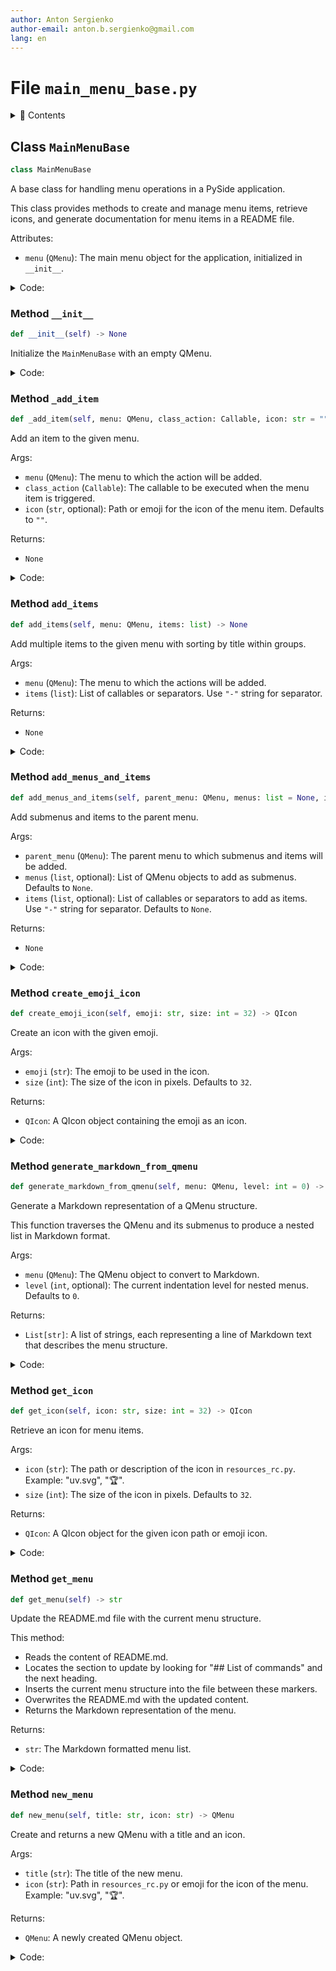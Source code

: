 ```yaml
---
author: Anton Sergienko
author-email: anton.b.sergienko@gmail.com
lang: en
---
```


# File `main_menu_base.py`

<details>
<summary>📖 Contents</summary>

## Contents

- [Class `MainMenuBase`](#class-mainmenubase)
  - [Method `__init__`](#method-__init__)
  - [Method `_add_item`](#method-_add_item)
  - [Method `add_items`](#method-add_items)
  - [Method `add_menus_and_items`](#method-add_menus_and_items)
  - [Method `create_emoji_icon`](#method-create_emoji_icon)
  - [Method `generate_markdown_from_qmenu`](#method-generate_markdown_from_qmenu)
  - [Method `get_icon`](#method-get_icon)
  - [Method `get_menu`](#method-get_menu)
  - [Method `new_menu`](#method-new_menu)

</details>

## Class `MainMenuBase`

```python
class MainMenuBase
```

A base class for handling menu operations in a PySide application.

This class provides methods to create and manage menu items,
retrieve icons, and generate documentation for menu items in a README file.

Attributes:

- `menu` (`QMenu`): The main menu object for the application, initialized in `__init__`.

<details>
<summary>Code:</summary>

```python
class MainMenuBase:

    def __init__(self) -> None:
        """Initialize the `MainMenuBase` with an empty QMenu."""
        self.menu = QMenu()

    def _add_item(self, menu: QMenu, class_action: Callable, icon: str = "") -> None:
        """Add an item to the given menu.

        Args:

        - `menu` (`QMenu`): The menu to which the action will be added.
        - `class_action` (`Callable`): The callable to be executed when the menu item is triggered.
        - `icon` (`str`, optional): Path or emoji for the icon of the menu item. Defaults to `""`.

        Returns:

        - `None`

        """
        action_instance = class_action(parent=self)

        if icon:
            action = QAction(self.get_icon(icon), action_instance.title, triggered=action_instance)
            action.icon_name = icon
        elif hasattr(action_instance, "icon") and action_instance.icon:
            action = QAction(self.get_icon(action_instance.icon), action_instance.title, triggered=action_instance)
            action.icon_name = action_instance.icon
        else:
            action = QAction(action_instance.title, triggered=action_instance)
        setattr(self, f"action_{class_action.__name__}", action)

        menu.addAction(action)

    def add_items(self, menu: QMenu, items: list) -> None:
        """Add multiple items to the given menu with sorting by title within groups.

        Args:

        - `menu` (`QMenu`): The menu to which the actions will be added.
        - `items` (`list`): List of callables or separators. Use `"-"` string for separator.

        Returns:

        - `None`

        """
        # Split the list into groups by separators
        groups = []
        current_group = []

        for item in items:
            if item == "-":
                if current_group:  # Add group only if it's not empty
                    groups.append(current_group)
                    current_group = []
                groups.append(["-"])  # Separator as a separate group
            else:
                current_group.append(item)

        # Add the last group if it's not empty
        if current_group:
            groups.append(current_group)

        # Process each group
        for group in groups:
            if group == ["-"]:
                menu.addSeparator()
            else:
                # Sort group by title
                sorted_group = sorted(group, key=lambda x: x.title if hasattr(x, "title") else "")

                # Add sorted items
                for item in sorted_group:
                    self._add_item(menu, item)

    def add_menus_and_items(self, parent_menu: QMenu, menus: list = None, items: list = None) -> None:
        """Add submenus and items to the parent menu.

        Args:

        - `parent_menu` (`QMenu`): The parent menu to which submenus and items will be added.
        - `menus` (`list`, optional): List of QMenu objects to add as submenus. Defaults to `None`.
        - `items` (`list`, optional): List of callables or separators to add as items. Use `"-"` string for separator.
          Defaults to `None`.

        Returns:

        - `None`

        """
        # Add submenus
        if menus:
            for menu in menus:
                parent_menu.addMenu(menu)

        # Add separator between submenus and items if both exist
        if menus and items:
            parent_menu.addSeparator()

        # Add menu items
        if items:
            self.add_items(parent_menu, items)

    def create_emoji_icon(self, emoji: str, size: int = 32) -> QIcon:
        """Create an icon with the given emoji.

        Args:

        - `emoji` (`str`): The emoji to be used in the icon.
        - `size` (`int`): The size of the icon in pixels. Defaults to `32`.

        Returns:

        - `QIcon`: A QIcon object containing the emoji as an icon.

        """
        pixmap = QPixmap(size, size)
        pixmap.fill(Qt.transparent)

        painter = QPainter(pixmap)
        font = QFont()
        font.setPointSize(int(size * 0.8))
        painter.setFont(font)
        painter.drawText(pixmap.rect(), Qt.AlignCenter, emoji)
        painter.end()

        return QIcon(pixmap)

    def generate_markdown_from_qmenu(self, menu: QMenu, level: int = 0) -> list[str]:
        """Generate a Markdown representation of a QMenu structure.

        This function traverses the QMenu and its submenus to produce a nested list in Markdown format.

        Args:

        - `menu` (`QMenu`): The QMenu object to convert to Markdown.
        - `level` (`int`, optional): The current indentation level for nested menus. Defaults to `0`.

        Returns:

        - `List[str]`: A list of strings, each representing a line of Markdown text that describes the menu structure.

        """
        markdown_lines: list[str] = []
        for action in menu.actions():
            if action.menu():  # If the action has a submenu
                # Add a header for the submenu
                markdown_lines.append(f"{'  ' * level}- **{action.text()}**")
                # Recursively traverse the submenu
                markdown_lines.extend(self.generate_markdown_from_qmenu(action.menu(), level + 1))
            else:
                # Add a regular menu item
                icon = (
                    getattr(action, "icon_name", "")
                    if hasattr(action, "icon_name") and "." not in getattr(action, "icon_name", "")
                    else ""
                )
                if action.text():
                    markdown_lines.append(f"{'  ' * level}- {icon} {action.text()}")
        return markdown_lines

    def get_icon(self, icon: str, size: int = 32) -> QIcon:
        """Retrieve an icon for menu items.

        Args:

        - `icon` (`str`): The path or description of the icon in `resources_rc.py`. Example: "uv.svg", "🏆".
        - `size` (`int`): The size of the icon in pixels. Defaults to `32`.

        Returns:

        - `QIcon`: A QIcon object for the given icon path or emoji icon.

        """
        if ".svg" in icon:
            # Load the icon from the assets if it's an SVG file
            return QIcon(f":/assets/{icon}")
        # Generate a safe filename for the emoji icon
        filename = f"emoji_{'_'.join(f'{ord(c):X}' for c in icon)}.png"
        icon_folder = h.dev.get_project_root() / "temp" / "icons"
        icon_path = icon_folder / filename

        if icon_path.exists():
            # If the icon already exists, load it from the file
            return QIcon(str(icon_path))
        return self.create_emoji_icon(icon, size)

    def get_menu(self) -> str:
        """Update the README.md file with the current menu structure.

        This method:

        - Reads the content of README.md.
        - Locates the section to update by looking for "## List of commands" and the next heading.
        - Inserts the current menu structure into the file between these markers.
        - Overwrites the README.md with the updated content.
        - Returns the Markdown representation of the menu.

        Returns:

        - `str`: The Markdown formatted menu list.

        """
        filename = h.dev.get_project_root() / "README.md"
        list_of_menu = "\n".join(self.generate_markdown_from_qmenu(self.menu))

        h.md.replace_section(filename, list_of_menu, "## List of commands")

        return list_of_menu

    def new_menu(self, title: str, icon: str) -> QMenu:
        """Create and returns a new QMenu with a title and an icon.

        Args:

        - `title` (`str`): The title of the new menu.
        - `icon` (`str`): Path in `resources_rc.py` or emoji for the icon of the menu. Example: "uv.svg", "🏆".

        Returns:

        - `QMenu`: A newly created QMenu object.

        """
        menu = QMenu(title, None)
        menu.setIcon(self.get_icon(icon))
        return menu
```

</details>

### Method `__init__`

```python
def __init__(self) -> None
```

Initialize the `MainMenuBase` with an empty QMenu.

<details>
<summary>Code:</summary>

```python
def __init__(self) -> None:
        self.menu = QMenu()
```

</details>

### Method `_add_item`

```python
def _add_item(self, menu: QMenu, class_action: Callable, icon: str = "") -> None
```

Add an item to the given menu.

Args:

- `menu` (`QMenu`): The menu to which the action will be added.
- `class_action` (`Callable`): The callable to be executed when the menu item is triggered.
- `icon` (`str`, optional): Path or emoji for the icon of the menu item. Defaults to `""`.

Returns:

- `None`

<details>
<summary>Code:</summary>

```python
def _add_item(self, menu: QMenu, class_action: Callable, icon: str = "") -> None:
        action_instance = class_action(parent=self)

        if icon:
            action = QAction(self.get_icon(icon), action_instance.title, triggered=action_instance)
            action.icon_name = icon
        elif hasattr(action_instance, "icon") and action_instance.icon:
            action = QAction(self.get_icon(action_instance.icon), action_instance.title, triggered=action_instance)
            action.icon_name = action_instance.icon
        else:
            action = QAction(action_instance.title, triggered=action_instance)
        setattr(self, f"action_{class_action.__name__}", action)

        menu.addAction(action)
```

</details>

### Method `add_items`

```python
def add_items(self, menu: QMenu, items: list) -> None
```

Add multiple items to the given menu with sorting by title within groups.

Args:

- `menu` (`QMenu`): The menu to which the actions will be added.
- `items` (`list`): List of callables or separators. Use `"-"` string for separator.

Returns:

- `None`

<details>
<summary>Code:</summary>

```python
def add_items(self, menu: QMenu, items: list) -> None:
        # Split the list into groups by separators
        groups = []
        current_group = []

        for item in items:
            if item == "-":
                if current_group:  # Add group only if it's not empty
                    groups.append(current_group)
                    current_group = []
                groups.append(["-"])  # Separator as a separate group
            else:
                current_group.append(item)

        # Add the last group if it's not empty
        if current_group:
            groups.append(current_group)

        # Process each group
        for group in groups:
            if group == ["-"]:
                menu.addSeparator()
            else:
                # Sort group by title
                sorted_group = sorted(group, key=lambda x: x.title if hasattr(x, "title") else "")

                # Add sorted items
                for item in sorted_group:
                    self._add_item(menu, item)
```

</details>

### Method `add_menus_and_items`

```python
def add_menus_and_items(self, parent_menu: QMenu, menus: list = None, items: list = None) -> None
```

Add submenus and items to the parent menu.

Args:

- `parent_menu` (`QMenu`): The parent menu to which submenus and items will be added.
- `menus` (`list`, optional): List of QMenu objects to add as submenus. Defaults to `None`.
- `items` (`list`, optional): List of callables or separators to add as items. Use `"-"` string for separator.
  Defaults to `None`.

Returns:

- `None`

<details>
<summary>Code:</summary>

```python
def add_menus_and_items(self, parent_menu: QMenu, menus: list = None, items: list = None) -> None:
        # Add submenus
        if menus:
            for menu in menus:
                parent_menu.addMenu(menu)

        # Add separator between submenus and items if both exist
        if menus and items:
            parent_menu.addSeparator()

        # Add menu items
        if items:
            self.add_items(parent_menu, items)
```

</details>

### Method `create_emoji_icon`

```python
def create_emoji_icon(self, emoji: str, size: int = 32) -> QIcon
```

Create an icon with the given emoji.

Args:

- `emoji` (`str`): The emoji to be used in the icon.
- `size` (`int`): The size of the icon in pixels. Defaults to `32`.

Returns:

- `QIcon`: A QIcon object containing the emoji as an icon.

<details>
<summary>Code:</summary>

```python
def create_emoji_icon(self, emoji: str, size: int = 32) -> QIcon:
        pixmap = QPixmap(size, size)
        pixmap.fill(Qt.transparent)

        painter = QPainter(pixmap)
        font = QFont()
        font.setPointSize(int(size * 0.8))
        painter.setFont(font)
        painter.drawText(pixmap.rect(), Qt.AlignCenter, emoji)
        painter.end()

        return QIcon(pixmap)
```

</details>

### Method `generate_markdown_from_qmenu`

```python
def generate_markdown_from_qmenu(self, menu: QMenu, level: int = 0) -> list[str]
```

Generate a Markdown representation of a QMenu structure.

This function traverses the QMenu and its submenus to produce a nested list in Markdown format.

Args:

- `menu` (`QMenu`): The QMenu object to convert to Markdown.
- `level` (`int`, optional): The current indentation level for nested menus. Defaults to `0`.

Returns:

- `List[str]`: A list of strings, each representing a line of Markdown text that describes the menu structure.

<details>
<summary>Code:</summary>

```python
def generate_markdown_from_qmenu(self, menu: QMenu, level: int = 0) -> list[str]:
        markdown_lines: list[str] = []
        for action in menu.actions():
            if action.menu():  # If the action has a submenu
                # Add a header for the submenu
                markdown_lines.append(f"{'  ' * level}- **{action.text()}**")
                # Recursively traverse the submenu
                markdown_lines.extend(self.generate_markdown_from_qmenu(action.menu(), level + 1))
            else:
                # Add a regular menu item
                icon = (
                    getattr(action, "icon_name", "")
                    if hasattr(action, "icon_name") and "." not in getattr(action, "icon_name", "")
                    else ""
                )
                if action.text():
                    markdown_lines.append(f"{'  ' * level}- {icon} {action.text()}")
        return markdown_lines
```

</details>

### Method `get_icon`

```python
def get_icon(self, icon: str, size: int = 32) -> QIcon
```

Retrieve an icon for menu items.

Args:

- `icon` (`str`): The path or description of the icon in `resources_rc.py`. Example: "uv.svg", "🏆".
- `size` (`int`): The size of the icon in pixels. Defaults to `32`.

Returns:

- `QIcon`: A QIcon object for the given icon path or emoji icon.

<details>
<summary>Code:</summary>

```python
def get_icon(self, icon: str, size: int = 32) -> QIcon:
        if ".svg" in icon:
            # Load the icon from the assets if it's an SVG file
            return QIcon(f":/assets/{icon}")
        # Generate a safe filename for the emoji icon
        filename = f"emoji_{'_'.join(f'{ord(c):X}' for c in icon)}.png"
        icon_folder = h.dev.get_project_root() / "temp" / "icons"
        icon_path = icon_folder / filename

        if icon_path.exists():
            # If the icon already exists, load it from the file
            return QIcon(str(icon_path))
        return self.create_emoji_icon(icon, size)
```

</details>

### Method `get_menu`

```python
def get_menu(self) -> str
```

Update the README.md file with the current menu structure.

This method:

- Reads the content of README.md.
- Locates the section to update by looking for "## List of commands" and the next heading.
- Inserts the current menu structure into the file between these markers.
- Overwrites the README.md with the updated content.
- Returns the Markdown representation of the menu.

Returns:

- `str`: The Markdown formatted menu list.

<details>
<summary>Code:</summary>

```python
def get_menu(self) -> str:
        filename = h.dev.get_project_root() / "README.md"
        list_of_menu = "\n".join(self.generate_markdown_from_qmenu(self.menu))

        h.md.replace_section(filename, list_of_menu, "## List of commands")

        return list_of_menu
```

</details>

### Method `new_menu`

```python
def new_menu(self, title: str, icon: str) -> QMenu
```

Create and returns a new QMenu with a title and an icon.

Args:

- `title` (`str`): The title of the new menu.
- `icon` (`str`): Path in `resources_rc.py` or emoji for the icon of the menu. Example: "uv.svg", "🏆".

Returns:

- `QMenu`: A newly created QMenu object.

<details>
<summary>Code:</summary>

```python
def new_menu(self, title: str, icon: str) -> QMenu:
        menu = QMenu(title, None)
        menu.setIcon(self.get_icon(icon))
        return menu
```

</details>
